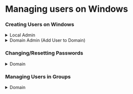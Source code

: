 # Managing users on Windows

### Creating Users on Windows

<details>

<summary>Local Admin</summary>

### Create user named bill and pass as the password

```bash
net user bill pass /add
```

### Put bill into the local administrators group

```bash
net localgroup administrators bill /add
```

</details>

<details>

<summary>Domain Admin (Add User to Domain)</summary>

### Create user named bill and complex password

```bash
net user bill P@ssw0rd123! /ADD /DOMAIN
```

### Put user into Domain Admins group

```bash
net group "Domain Admins" bill /ADD /DOMAIN
```

</details>

### Changing/Resetting Passwords

<details>

<summary>Domain</summary>

```bash
net user jan P@ssw0rd123 /domain
```

</details>

### Managing Users in Groups

<details>

<summary>Domain</summary>

### Adding Users

```bash
net group "Management Department" stephanie /add /domain
```

### Deleting Users

```bash
net groups "Management Department" stephanie /del /domain
```

</details>
